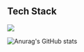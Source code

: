 Tech Stack
----
<img src="https://img.shields.io/badge/C++-00599c?style=for-the-badge&logo=asd&logoColor=black">

![Anurag's GitHub stats](https://github-readme-stats.vercel.app/api?username=heahgo&show_icons=true&theme=radical)
